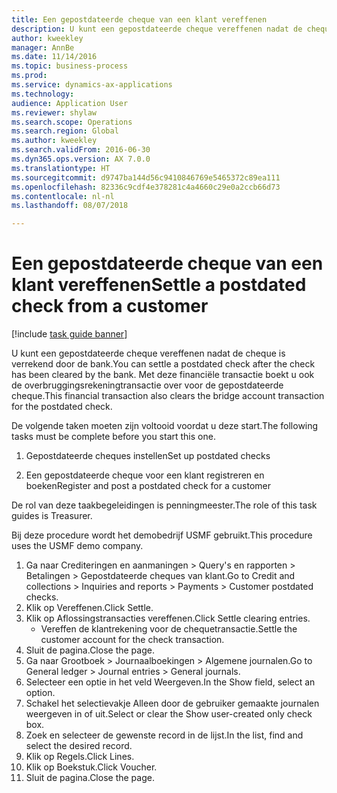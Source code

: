 ```yaml
--- 
title: Een gepostdateerde cheque van een klant vereffenen
description: U kunt een gepostdateerde cheque vereffenen nadat de cheque is verrekend door de bank.
author: kweekley
manager: AnnBe
ms.date: 11/14/2016
ms.topic: business-process
ms.prod: 
ms.service: dynamics-ax-applications
ms.technology: 
audience: Application User
ms.reviewer: shylaw
ms.search.scope: Operations
ms.search.region: Global
ms.author: kweekley
ms.search.validFrom: 2016-06-30
ms.dyn365.ops.version: AX 7.0.0
ms.translationtype: HT
ms.sourcegitcommit: d9747ba144d56c9410846769e5465372c89ea111
ms.openlocfilehash: 82336c9cdf4e378281c4a4660c29e0a2ccb66d73
ms.contentlocale: nl-nl
ms.lasthandoff: 08/07/2018

---
```

# <a name="settle-a-postdated-check-from-a-customer"></a><span data-ttu-id="0eff2-103">Een gepostdateerde cheque van een klant vereffenen</span><span class="sxs-lookup"><span data-stu-id="0eff2-103">Settle a postdated check from a customer</span></span>

[!include [task guide banner](../../includes/task-guide-banner.md)]

<span data-ttu-id="0eff2-104">U kunt een gepostdateerde cheque vereffenen nadat de cheque is verrekend door de bank.</span><span class="sxs-lookup"><span data-stu-id="0eff2-104">You can settle a postdated check after the check has been cleared by the bank.</span></span> <span data-ttu-id="0eff2-105">Met deze financiële transactie boekt u ook de overbruggingsrekeningtransactie over voor de gepostdateerde cheque.</span><span class="sxs-lookup"><span data-stu-id="0eff2-105">This financial transaction also clears the bridge account transaction for the postdated check.</span></span> 

<span data-ttu-id="0eff2-106">De volgende taken moeten zijn voltooid voordat u deze start.</span><span class="sxs-lookup"><span data-stu-id="0eff2-106">The following tasks must be complete before you start this one.</span></span>

1) <span data-ttu-id="0eff2-107">Gepostdateerde cheques instellen</span><span class="sxs-lookup"><span data-stu-id="0eff2-107">Set up postdated checks</span></span>

2) <span data-ttu-id="0eff2-108">Een gepostdateerde cheque voor een klant registreren en boeken</span><span class="sxs-lookup"><span data-stu-id="0eff2-108">Register and post a postdated check for a customer</span></span> 



<span data-ttu-id="0eff2-109">De rol van deze taakbegeleidingen is penningmeester.</span><span class="sxs-lookup"><span data-stu-id="0eff2-109">The role of this task guides is Treasurer.</span></span>



<span data-ttu-id="0eff2-110">Bij deze procedure wordt het demobedrijf USMF gebruikt.</span><span class="sxs-lookup"><span data-stu-id="0eff2-110">This procedure uses the USMF demo company.</span></span>

1. <span data-ttu-id="0eff2-111">Ga naar Crediteringen en aanmaningen > Query's en rapporten > Betalingen > Gepostdateerde cheques van klant.</span><span class="sxs-lookup"><span data-stu-id="0eff2-111">Go to Credit and collections > Inquiries and reports > Payments > Customer postdated checks.</span></span>
2. <span data-ttu-id="0eff2-112">Klik op Vereffenen.</span><span class="sxs-lookup"><span data-stu-id="0eff2-112">Click Settle.</span></span>
3. <span data-ttu-id="0eff2-113">Klik op Aflossingstransacties vereffenen.</span><span class="sxs-lookup"><span data-stu-id="0eff2-113">Click Settle clearing entries.</span></span>
    * <span data-ttu-id="0eff2-114">Vereffen de klantrekening voor de chequetransactie.</span><span class="sxs-lookup"><span data-stu-id="0eff2-114">Settle the customer account for the check transaction.</span></span>  
4. <span data-ttu-id="0eff2-115">Sluit de pagina.</span><span class="sxs-lookup"><span data-stu-id="0eff2-115">Close the page.</span></span>
5. <span data-ttu-id="0eff2-116">Ga naar Grootboek > Journaalboekingen > Algemene journalen.</span><span class="sxs-lookup"><span data-stu-id="0eff2-116">Go to General ledger > Journal entries > General journals.</span></span>
6. <span data-ttu-id="0eff2-117">Selecteer een optie in het veld Weergeven.</span><span class="sxs-lookup"><span data-stu-id="0eff2-117">In the Show field, select an option.</span></span>
7. <span data-ttu-id="0eff2-118">Schakel het selectievakje Alleen door de gebruiker gemaakte journalen weergeven in of uit.</span><span class="sxs-lookup"><span data-stu-id="0eff2-118">Select or clear the Show user-created only check box.</span></span>
8. <span data-ttu-id="0eff2-119">Zoek en selecteer de gewenste record in de lijst.</span><span class="sxs-lookup"><span data-stu-id="0eff2-119">In the list, find and select the desired record.</span></span>
9. <span data-ttu-id="0eff2-120">Klik op Regels.</span><span class="sxs-lookup"><span data-stu-id="0eff2-120">Click Lines.</span></span>
10. <span data-ttu-id="0eff2-121">Klik op Boekstuk.</span><span class="sxs-lookup"><span data-stu-id="0eff2-121">Click Voucher.</span></span>
11. <span data-ttu-id="0eff2-122">Sluit de pagina.</span><span class="sxs-lookup"><span data-stu-id="0eff2-122">Close the page.</span></span>


